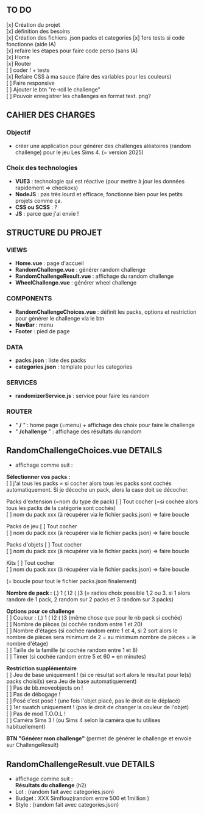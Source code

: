  ## TO DO  
[x] Création du projet    
[x] définition des besoins  
[x] Création des fichiers .json  packs et categories
[x] 1ers tests si code fonctionne (aide IA)   
[x] refaire les étapes pour faire code perso (sans IA)  
[x] Home  
[x] Router  
[ ] coder ! + tests  
[x] Refaire CSS  à ma sauce  (faire des variables pour les couleurs)  
[ ] Faire responsive  
[ ] Ajouter le btn "re-roll le challenge"  
[ ] Pouvoir enregistrer les challenges en format text. png?  


## CAHIER DES CHARGES
### Objectif
- créer une application pour générer des challenges aléatoires (random challenge) pour le jeu Les Sims 4. (= version 2025)  

### Choix des technologies
- **VUE3** : technologie qui est réactive (pour mettre à jour les données rapidement => checkoxs)  
- **NodeJS** : pas très lourd et efficace, fonctionne bien pour les petits projets comme ça.  
- **CSS ou SCSS** : ?  
- **JS** : parce que j'ai envie !  

## STRUCTURE DU PROJET 
### VIEWS
- **Home.vue** : page d'accueil  
- **RandomChallenge.vue** : générer random challenge 
- **RandomChallengeResult.vue** : affichage du random challenge 
- **WheelChallenge.vue** : générer wheel challenge  

### COMPONENTS
- **RandomChallengeChoices.vue** : définit les packs, options et restriction pour générer le challenge via le btn
- **NavBar** : menu  
- **Footer** : pied de page   


### DATA
- **packs.json** : liste des packs  
- **categories.json** : template pour les categories  

### SERVICES
- **randomizerService.js** : service pour faire les random  

### ROUTER
- " **/** " : home page (=menu) + affichage des choix pour faire le challenge
- " **/challenge** " : affichage des résultats du random

## RandomChallengeChoices.vue DETAILS  
- affichage comme suit :    
  
**Sélectionner vos packs :**     
[ ] j'ai tous les packs = si cocher alors tous les packs sont cochés automatiquement. Si je décoche un pack, alors la case doit se décocher.  
  
Packs d'extension (=nom du type de pack) [ ] Tout cocher (=si cochée alors tous les packs de la catégorie sont cochés)   
[ ] nom du pack xxx (à récupérer via le fichier packs.json) => faire boucle  
  
Packs de jeu [ ] Tout cocher    
[ ] nom du pack  xxx (à récupérer via le fichier packs.json) => faire boucle  
  
Packs d'objets [ ] Tout cocher  
[ ] nom du pack  xxx (à récupérer via le fichier packs.json) => faire boucle  
  
Kits [ ] Tout cocher  
[ ] nom du pack  xxx (à récupérer via le fichier packs.json) => faire boucle  
  
(= boucle pour tout le fichier packs.json finalement)  
  
**Nombre de pack :** (.) 1  ( )2 ( )3  (= radios choix possible 1,2 ou 3. si 1 alors random de 1 pack, 2 random sur 2 packs et 3 random sur 3 packs)  
    
**Options pour ce challenge**  
[ ] Couleur : (.) 1  ( )2 ( )3 (même chose que pour le nb pack si cochée)   
[ ] Nombre de pièces  (si cochée random entre 1 et 20)  
[ ] Nombre d'étages (si cochée random entre 1 et 4, si 2 sort alors le nombre de pièces sera minimum de 2 = au minimum nombre de pièces = le nombre d'étage)  
[ ] Taille de la famille (si cochée random entre 1 et 8)  
[ ] Timer (si cochée random entre 5 et 60 = en minutes)  
  
**Restriction supplémentaire**  
[ ] Jeu de base uniquement ! (si ce résultat sort alors le résultat pour le(s) packs choisi(s) sera Jeu de base automatiquement)  
[ ] Pas de bb.moveobjects on !  
[ ] Pas de débogage !  
[ ] Posé c'est posé ! (une fois l'objet placé, pas le droit de le déplacé)  
[ ] 1er swatch uniquement ! (pas le droit de changer la couleur de l'objet)  
[ ] Pas de mod T.O.O.L !  
[ ] Caméra Sims 3 ! (ou Sims 4 selon la caméra que tu utilises habituellement)

**BTN "Générer mon challenge"** (permet de générer le challenge et envoie sur ChallengeResult)

## RandomChallengeResult.vue DETAILS  
- affichage comme suit :  
**Résultats du challenge** (h2)  
- Lot : (random fait avec categories.json)
- Budget : XXX Simflouz(random entre 500 et 1million )
- Style : (random fait avec categories.json)
